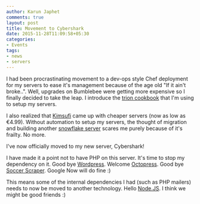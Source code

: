 ```yaml
---
author: Karun Japhet
comments: true
layout: post
title: Movement to Cybershark
date: 2015-11-28T11:09:58+05:30
categories:
- Events
tags:
- news
- servers
---
```


I had been procrastinating movement to a dev-ops style Chef deployment for my servers to ease it's management because of the age old "If it ain't broke..". Well, upgrades on Bumblebee were getting more expensive so I finally decided to take the leap. I introduce the [trion cookbook](https://github.com/javatarz/trion-cookbooks) that I'm using to setup my servers.

I also realized that [Kimsufi](http://kimsufi.ie/) came up with cheaper servers (now as low as €4.99). Without automation to setup my servers, the thought of migration and building another [snowflake server](http://martinfowler.com/bliki/SnowflakeServer.html) scares me purely because of it's frailty. No more.

I've now officially moved to my new server, Cybershark!

I have made it a point not to have PHP on this server. It's time to stop my dependency on it. Good bye [Wordpress](https://wordpress.org/). Welcome [Octopress](https://github.com/octopress/octopress). Good bye [Soccer Scraper](http://blog.karun.me/dev/soccer-scraper/). Google Now will do fine :)

This means some of the internal dependencies I had (such as PHP mailers) needs to now be moved to another technology. Hello [Node.JS](https://nodejs.org/). I think we might be good friends :)
